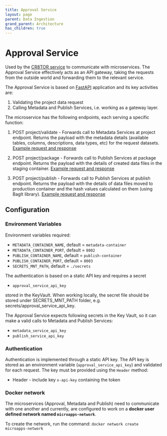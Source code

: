 ```yaml
---
title: Approval Service
layout: page
parent: Data Ingestion 
grand_parent: Architecture
has_children: true
---
```


# Approval Service

Used by the [CR8TOR service](https://github.com/lsc-sde-crates/CR8TOR) to communicate with microservices. The Approval Service effectively acts as an API gateway, taking the requests from the outside world and forwarding them to the relevant service.

The Approval Service is based on [FastAPI](https://fastapi.tiangolo.com/) application and its key activities are:

1. Validating the project data request  
2. Calling Metadata and Publish Services, i.e. working as a gateway layer.

The microservice has the following endpoints, each serving a specific function:

1. POST project/validate - Forwards call to Metadata Services at project endpoint. Returns the payload with the metadata details (available tables, columns, descriptions, data types, etc) for the request datasets.
   [Example request and response](../../metadata-service/docs/service.md#metadata-service)

2. POST project/package - Forwards call to Publish Services at package endpoint. Returns the payload with the details of created data files in the staging container.
   [Example request and response](../../publish-service/docs/service.md#publish-service)

3. POST project/publish - Forwards call to Publish Services at publish endpoint. Returns the payload with the details of data files moved to production container and the hash values calculated on them (using BagIt library).
   [Example request and response](../../publish-service/docs/service.md#publish-service)

## Configuration

### Environment Variables

Environment variables required:

- `METADATA_CONTAINER_NAME`, default = `metadata-container`
- `METADATA_CONTAINER_PORT`, default = `8002`
- `PUBLISH_CONTAINER_NAME`, default = `publish-container`
- `PUBLISH_CONTAINER_PORT`, default = `8003`
- `SECRETS_MNT_PATH`, default = `./secrets`

The authentication is based on a static API key and requires a secret

- `approval_service_api_key`

stored in the KeyVault. When working locally, the secret file should be stored under SECRETS_MNT_PATH folder, e.g. secrets/approval_service_api_key.

The Approval Service expects following secrets in the Key Vault, so it can make a valid calls to Metadata and Publish Services:

- `metadata_service_api_key`
- `publish_service_api_key`

### Authentication

Authentication is implemented through a static API key. The API key is stored as an environment variable (`approval_service_api_key`) and validated for each request. The key must be provided using the `Header` method:

- Header - include key `x-api-key` containing the token

### Docker network

The microservices (Approval, Metadata and Publish) need to communicate with one another and currently, are configured to work on a **docker user defined network named `microapps-network`**.

To create the network, run the command:
   `docker network create microapps-network`
